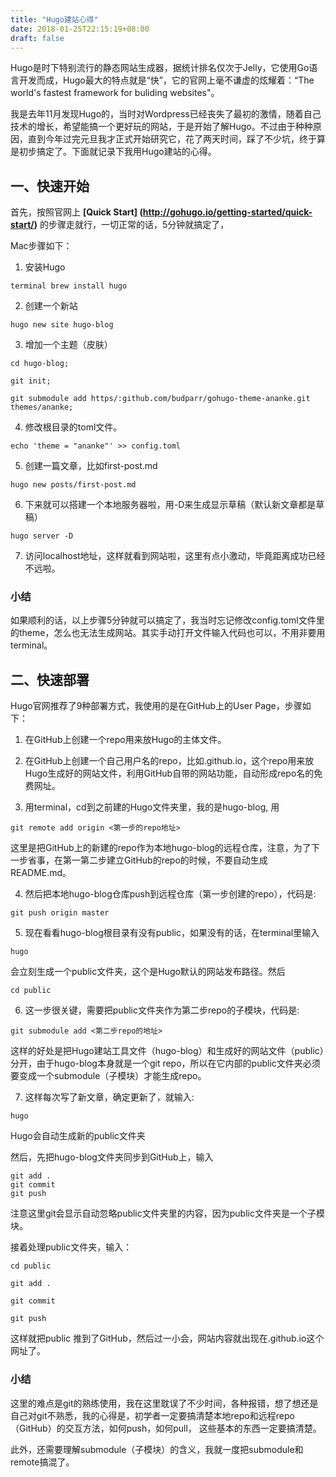 ```yaml
---
title: "Hugo建站心得"
date: 2018-01-25T22:15:19+08:00
draft: false
---
```


Hugo是时下特别流行的静态网站生成器，据统计排名仅次于Jelly，它使用Go语言开发而成，Hugo最大的特点就是“快”，它的官网上毫不谦虚的炫耀着：“The world's fastest framework for buliding websites"。

我是去年11月发现Hugo的，当时对Wordpress已经丧失了最初的激情，随着自己技术的增长，希望能搞一个更好玩的网站，于是开始了解Hugo。不过由于种种原因，直到今年过完元旦我才正式开始研究它，花了两天时间，踩了不少坑，终于算是初步搞定了。下面就记录下我用Hugo建站的心得。

## 一、快速开始 ##

首先，按照官网上 **[Quick Start] (http://gohugo.io/getting-started/quick-start/)** 的步骤走就行，一切正常的话，5分钟就搞定了，

Mac步骤如下：

1. 安装Hugo

```
terminal brew install hugo
```
2. 创建一个新站

```
hugo new site hugo-blog
```
3. 增加一个主题（皮肤）

```
cd hugo-blog;

git init;

git submodule add https/:github.com/budparr/gohugo-theme-ananke.git themes/ananke;
```
4. 修改根目录的toml文件。

```
echo 'theme = "ananke"' >> config.toml
```
5. 创建一篇文章，比如first-post.md

```
hugo new posts/first-post.md
```
6. 下来就可以搭建一个本地服务器啦，用-D来生成显示草稿（默认新文章都是草稿）

```
hugo server -D
```
7. 访问localhost地址，这样就看到网站啦，这里有点小激动，毕竟距离成功已经不远啦。

### 小结 ###
如果顺利的话，以上步骤5分钟就可以搞定了，我当时忘记修改config.toml文件里的theme，怎么也无法生成网站。其实手动打开文件输入代码也可以，不用非要用terminal。

## 二、快速部署 ##
Hugo官网推荐了9种部署方式，我使用的是在GitHub上的User Page，步骤如下：

1.  在GitHub上创建一个repo用来放Hugo的主体文件。

2. 在GitHub上创建一个自己用户名的repo，比如<username>.github.io，这个repo用来放Hugo生成好的网站文件，利用GitHub自带的网站功能，自动形成repo名的免费网址。

3. 用terminal，cd到之前建的Hugo文件夹里，我的是hugo-blog, 用

  ```
  git remote add origin <第一步的repo地址>
  ```
  
  这里是把GitHub上的新建的repo作为本地hugo-blog的远程仓库，注意，为了下一步省事，在第一第二步建立GitHub的repo的时候，不要自动生成README.md。

4. 然后把本地hugo-blog仓库push到远程仓库（第一步创建的repo），代码是:

 ```
 git push origin master
 ```

5. 现在看看hugo-blog根目录有没有public，如果没有的话，在terminal里输入

 ```
 hugo
 ```
 
 会立刻生成一个public文件夹，这个是Hugo默认的网站发布路径。然后
 
 ```
 cd public
 ```


6. 这一步很关键，需要把public文件夹作为第二步repo的子模块，代码是:

 ```
 git submodule add <第二步repo的地址>
 ```
 
 这样的好处是把Hugo建站工具文件（hugo-blog）和生成好的网站文件（public）分开，由于hugo-blog本身就是一个git repo，所以在它内部的public文件夹必须要变成一个submodule（子模块）才能生成repo。

7. 这样每次写了新文章，确定更新了，就输入:

 ```
 hugo
 ```
 
 Hugo会自动生成新的public文件夹
 
 然后，先把hugo-blog文件夹同步到GitHub上，输入
 
 ```
 git add .
 git commit
 git push
 ```
 
 注意这里git会显示自动忽略public文件夹里的内容，因为public文件夹是一个子模块。
 
 接着处理public文件夹，输入：
 
 ```
 cd public
 
 git add .
 
 git commit
 
 git push
 ```
 
 这样就把public 推到了GitHub，然后过一小会，网站内容就出现在<usersname>.github.io这个网址了。
 
### 小结 ###
 
 这里的难点是git的熟练使用，我在这里耽误了不少时间，各种报错，想了想还是自己对git不熟悉，我的心得是，初学者一定要搞清楚本地repo和远程repo（GitHub）的交互方法，如何push，如何pull， 这些基本的东西一定要搞清楚。
 
 此外，还需要理解submodule（子模块）的含义，我就一度把submodule和remote搞混了。